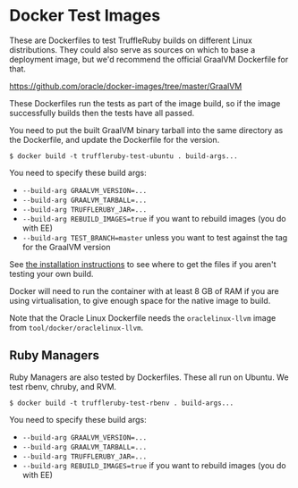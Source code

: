 # Docker Test Images

These are Dockerfiles to test TruffleRuby builds on different Linux
distributions. They could also serve as sources on which to base a deployment
image, but we'd recommend the official GraalVM Dockerfile for that.

https://github.com/oracle/docker-images/tree/master/GraalVM

These Dockerfiles run the tests as part of the image build, so if the image
successfully builds then the tests have all passed.

You need to put the built GraalVM binary tarball into the same directory as the
Dockerfile, and update the Dockerfile for the version.

```
$ docker build -t truffleruby-test-ubuntu . build-args...
```

You need to specify these build args:

* `--build-arg GRAALVM_VERSION=...`
* `--build-arg GRAALVM_TARBALL=...`
* `--build-arg TRUFFLERUBY_JAR=...`
* `--build-arg REBUILD_IMAGES=true` if you want to rebuild images (you do with EE)
* `--build-arg TEST_BRANCH=master` unless you want to test against the tag for the GraalVM version

See [the installation instructions](../../doc/user/installing.md) to see where
to get the files if you aren't testing your own build.

Docker will need to run the container with at least 8 GB of RAM if you are using
virtualisation, to give enough space for the native image to build.

Note that the Oracle Linux Dockerfile needs the `oraclelinux-llvm` image from
`tool/docker/oraclelinux-llvm`.

## Ruby Managers

Ruby Managers are also tested by Dockerfiles. These all run on Ubuntu. We test
rbenv, chruby, and RVM.

```
$ docker build -t truffleruby-test-rbenv . build-args...
```

You need to specify these build args:

* `--build-arg GRAALVM_VERSION=...`
* `--build-arg GRAALVM_TARBALL=...`
* `--build-arg TRUFFLERUBY_JAR=...`
* `--build-arg REBUILD_IMAGES=true` if you want to rebuild images (you do with EE)
